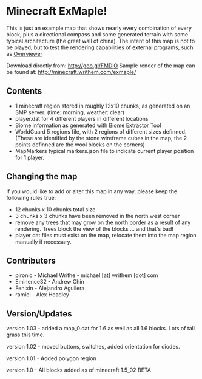 Minecraft ExMaple!
=============

This is just an example map that shows nearly every combination of every block, plus a directional compass and some generated terrain with some typical architecture (the great wall of china). The intent of this map is not to be played, but to test the rendering capabilities of external programs, such as [Overviewer](https://github.com/brownan/Minecraft-Overviewer) 

Download directly from: http://goo.gl/FMDjO
Sample render of the map can be found at: http://minecraft.writhem.com/exmaple/

Contents
-------

- 1 minecraft region stored in roughly 12x10 chunks, as generated on an SMP server. (time: morning, weather: clear)
- player.dat for 4 different players in different locations
- Biome information as generated with [Biome Extractor Tool](http://www.minecraftforum.net/viewtopic.php?f=1022&t=80902)
- WorldGuard 5 regions file, with 2 regions of different sizes definned. (These are identified by the stone wireframe cubes in the map, the 2 points definned are the wool blocks on the corners)
- MapMarkers typical markers.json file to indicate current player position for 1 player.

Changing the map
-------

If you would like to add or alter this map in any way, please keep the following rules true:
- 12 chunks x 10 chunks total size
- 3 chunks x 3 chunks have been removed in the north west corner
- remove any trees that may grow on the north border as a result of any rendering. Trees block the view of the blocks ... and that's bad!
- player dat files must exist on the map, relocate them into the map region manually if necessary.

Contributers
-------

* pironic - Michael Writhe - michael [at] writhem [dot] com
* Eminence32 - Andrew Chin
* Fenixin - Alejandro Aguilera
* ramiel - Alex Headley 

Version/Updates
-------

version 1.03 - added a map_0.dat for 1.6 as well as all 1.6 blocks. Lots of tall grass this time.

version 1.02 - moved buttons, switches, added orientation for diodes.

version 1.01 - Added polygon region

version 1.0 - All blocks added as of minecraft 1.5_02 BETA